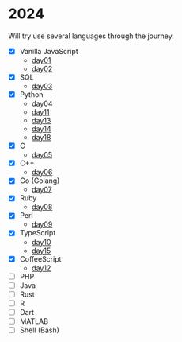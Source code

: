 # 2024

Will try use several languages through the journey.

- [x] Vanilla JavaScript
    - [day01](./day01)
    - [day02](./day02)
- [x] SQL
  - [day03](./day03)
- [x] Python
  - [day04](./day04)
  - [day11](./day11)
  - [day13](./day13)
  - [day14](./day14)
  - [day18](./day18)
- [x] C
  - [day05](./day05)
- [x] C++
    - [day06](./day06)
- [x] Go (Golang)
  - [day07](./day07)
- [x] Ruby
  - [day08](./day08)
- [x] Perl
  - [day09](./day09)
- [x] TypeScript
  - [day10](./day10)
  - [day15](./day15)
- [x] CoffeeScript
  - [day12](./day12)
- [ ] PHP
- [ ] Java
- [ ] Rust
- [ ] R
- [ ] Dart
- [ ] MATLAB
- [ ] Shell (Bash)
